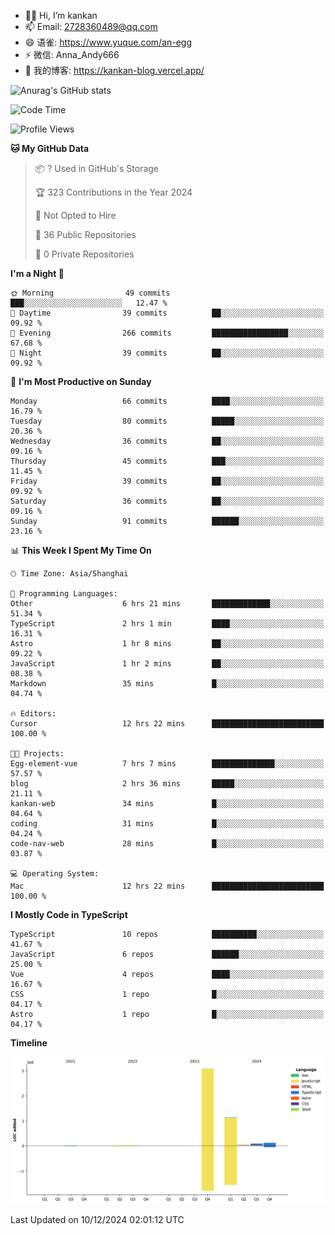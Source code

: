- 👋🏻 Hi, I’m kankan
- 📫 Email: 2728360489@qq.com
- 😄 语雀: https://www.yuque.com/an-egg
- ⚡ 微信: Anna_Andy666
- 📖 我的博客: https://kankan-blog.vercel.app/

![Anurag's GitHub stats](https://github-readme-stats.vercel.app/api?username=kankan-web)

<!--START_SECTION:waka-->
![Code Time](http://img.shields.io/badge/Code%20Time-143%20hrs%207%20mins-blue)

![Profile Views](http://img.shields.io/badge/Profile%20Views-43-blue)

**🐱 My GitHub Data** 

> 📦 ? Used in GitHub's Storage 
 > 
> 🏆 323 Contributions in the Year 2024
 > 
> 🚫 Not Opted to Hire
 > 
> 📜 36 Public Repositories 
 > 
> 🔑 0 Private Repositories 
 > 
**I'm a Night 🦉** 

```text
🌞 Morning                49 commits          ███░░░░░░░░░░░░░░░░░░░░░░   12.47 % 
🌆 Daytime                39 commits          ██░░░░░░░░░░░░░░░░░░░░░░░   09.92 % 
🌃 Evening                266 commits         █████████████████░░░░░░░░   67.68 % 
🌙 Night                  39 commits          ██░░░░░░░░░░░░░░░░░░░░░░░   09.92 % 
```
📅 **I'm Most Productive on Sunday** 

```text
Monday                   66 commits          ████░░░░░░░░░░░░░░░░░░░░░   16.79 % 
Tuesday                  80 commits          █████░░░░░░░░░░░░░░░░░░░░   20.36 % 
Wednesday                36 commits          ██░░░░░░░░░░░░░░░░░░░░░░░   09.16 % 
Thursday                 45 commits          ███░░░░░░░░░░░░░░░░░░░░░░   11.45 % 
Friday                   39 commits          ██░░░░░░░░░░░░░░░░░░░░░░░   09.92 % 
Saturday                 36 commits          ██░░░░░░░░░░░░░░░░░░░░░░░   09.16 % 
Sunday                   91 commits          ██████░░░░░░░░░░░░░░░░░░░   23.16 % 
```


📊 **This Week I Spent My Time On** 

```text
🕑︎ Time Zone: Asia/Shanghai

💬 Programming Languages: 
Other                    6 hrs 21 mins       █████████████░░░░░░░░░░░░   51.34 % 
TypeScript               2 hrs 1 min         ████░░░░░░░░░░░░░░░░░░░░░   16.31 % 
Astro                    1 hr 8 mins         ██░░░░░░░░░░░░░░░░░░░░░░░   09.22 % 
JavaScript               1 hr 2 mins         ██░░░░░░░░░░░░░░░░░░░░░░░   08.38 % 
Markdown                 35 mins             █░░░░░░░░░░░░░░░░░░░░░░░░   04.74 % 

🔥 Editors: 
Cursor                   12 hrs 22 mins      █████████████████████████   100.00 % 

🐱‍💻 Projects: 
Egg-element-vue          7 hrs 7 mins        ██████████████░░░░░░░░░░░   57.57 % 
blog                     2 hrs 36 mins       █████░░░░░░░░░░░░░░░░░░░░   21.11 % 
kankan-web               34 mins             █░░░░░░░░░░░░░░░░░░░░░░░░   04.64 % 
coding                   31 mins             █░░░░░░░░░░░░░░░░░░░░░░░░   04.24 % 
code-nav-web             28 mins             █░░░░░░░░░░░░░░░░░░░░░░░░   03.87 % 

💻 Operating System: 
Mac                      12 hrs 22 mins      █████████████████████████   100.00 % 
```

**I Mostly Code in TypeScript** 

```text
TypeScript               10 repos            ██████████░░░░░░░░░░░░░░░   41.67 % 
JavaScript               6 repos             ██████░░░░░░░░░░░░░░░░░░░   25.00 % 
Vue                      4 repos             ████░░░░░░░░░░░░░░░░░░░░░   16.67 % 
CSS                      1 repo              █░░░░░░░░░░░░░░░░░░░░░░░░   04.17 % 
Astro                    1 repo              █░░░░░░░░░░░░░░░░░░░░░░░░   04.17 % 
```



**Timeline**

![Lines of Code chart](https://raw.githubusercontent.com/kankan-web/kankan-web/master/assets/bar_graph.png)


 Last Updated on 10/12/2024 02:01:12 UTC
<!--END_SECTION:waka-->
